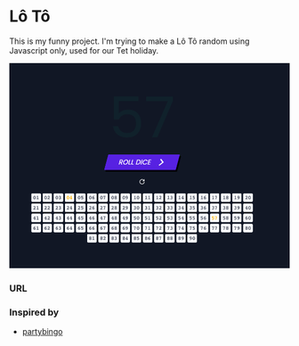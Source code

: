 # Lô Tô

This is my funny project. I'm trying to make a Lô Tô random using Javascript only, used for our Tet holiday.

![loto](/assets/img/demo.png)

### URL

### Inspired by

- [partybingo](https://github.com/syumai/partybingo)
